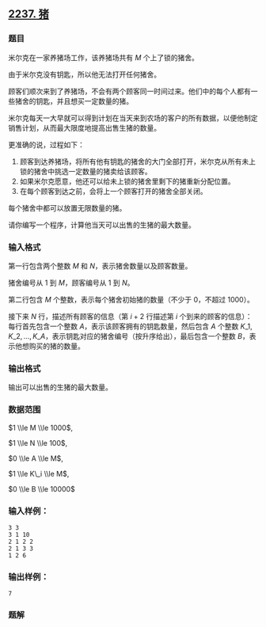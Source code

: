 ## [2237\. 猪](https://www.acwing.com/problem/content/2239/)

### 题目

米尔克在一家养猪场工作，该养猪场共有 $M$ 个上了锁的猪舍。

由于米尔克没有钥匙，所以他无法打开任何猪舍。

顾客们顺次来到了养猪场，不会有两个顾客同一时间过来。他们中的每个人都有一些猪舍的钥匙，并且想买一定数量的猪。

米尔克每天一大早就可以得到计划在当天来到农场的客户的所有数据，以便他制定销售计划，从而最大限度地提高出售生猪的数量。

更准确的说，过程如下：

1. 顾客到达养猪场，将所有他有钥匙的猪舍的大门全部打开，米尔克从所有未上锁的猪舍中挑选一定数量的猪卖给该顾客。
2. 如果米尔克愿意，他还可以给未上锁的猪舍里剩下的猪重新分配位置。
3. 在每个顾客到达之前，会将上一个顾客打开的猪舍全部关闭。

每个猪舍中都可以放置无限数量的猪。

请你编写一个程序，计算他当天可以出售的生猪的最大数量。

### 输入格式

第一行包含两个整数 $M$ 和 $N$，表示猪舍数量以及顾客数量。

猪舍编号从 $1$ 到 $M$，顾客编号从 $1$ 到 $N$。

第二行包含 $M$ 个整数，表示每个猪舍初始猪的数量（不少于 $0$，不超过 $1000$）。

接下来 $N$ 行，描述所有顾客的信息（第 $i+2$ 行描述第 $i$ 个到来的顾客的信息）：每行首先包含一个整数 $A$，表示该顾客拥有的钥匙数量，然后包含 $A$ 个整数 $K\_1,K\_2,…,K\_A$，表示钥匙对应的猪舍编号（按升序给出），最后包含一个整数 $B$，表示他想购买的猪的数量。

### 输出格式

输出可以出售的生猪的最大数量。

### 数据范围

$1 \\le M \\le 1000$,

$1 \\le N \\le 100$,

$0 \\le A \\le M$,

$1 \\le K\_i \\le M$,

$0 \\le B \\le 10000$

### 输入样例：

```
3 3
3 1 10
2 1 2 2
2 1 3 3
1 2 6
```

### 输出样例：

```
7
```

### 题解

